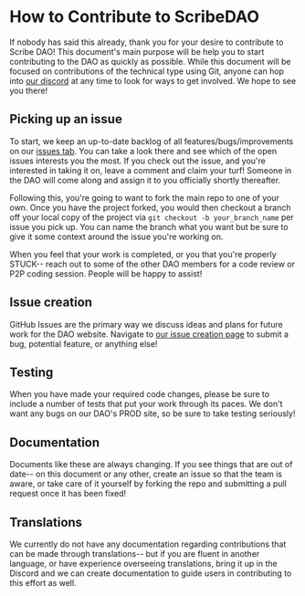 # How to Contribute to ScribeDAO

If nobody has said this already, thank you for your desire to contribute to 
Scribe DAO! This document's main purpose will be help you to start contributing 
to the DAO as quickly as possible. While this document will be focused on 
contributions of the technical type using Git, anyone can hop into 
[our discord](https://discord.gg/GzpDPn7g) at any time to look for ways to get
involved. We hope to see you there!

## Picking up an issue

To start, we keep an up-to-date backlog of all features/bugs/improvements on our
[issues tab](https://github.com/ScribeDAO/scribedao.github.io/issues). You can take
a look there and see which of the open issues interests you the most. 
If you check out the issue, and you're interested in taking it on, leave a comment
and claim your turf! Someone in the DAO will come along and assign it to you officially
shortly thereafter.

Following this, you're going to want to fork the main repo to one of your own. 
Once you have the project forked, you would then checkout a branch off your local
copy of the project via `git checkout -b your_branch_name` per issue you pick
up. You can name the branch what you want but be sure to give it some context
around the issue you're working on.

When you feel that your work is completed, or you that you're properly STUCK-- 
reach out to some of the other DAO members for a code review or P2P coding session. 
People will be happy to assist!

## Issue creation

GitHub Issues are the primary way we discuss ideas and plans for future work for
the DAO website. Navigate to [our issue creation page](https://github.com/ScribeDAO/scribedao.github.io/issues/new)
to submit a bug, potential feature, or anything else!

## Testing

When you have made your required code changes, please be sure to include a 
number of tests that put your work through its paces. We don't want any bugs on our DAO's
PROD site, so be sure to take testing seriously!

## Documentation

Documents like these are always changing. If you see things that are out of date-- on 
this document or any other, create an issue so that the team is aware, or take care of
it yourself by forking the repo and submitting a pull request once it has been fixed!

## Translations

We currently do not have any documentation regarding contributions that can be made through
translations-- but if you are fluent in another language, or have experience overseeing 
translations, bring it up in the Discord and we can create documentation to guide users in 
contributing to this effort as well.
